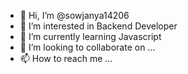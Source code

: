 - 👋 Hi, I’m @sowjanya14206
- 👀 I’m interested in Backend Developer
- 🌱 I’m currently learning Javascript
- 💞️ I’m looking to collaborate on ...
- 📫 How to reach me ...

<!---
sowjanya14206/sowjanya14206 is a ✨ special ✨ repository because its `README.md` (this file) appears on your GitHub profile.
You can click the Preview link to take a look at your changes.
--->
